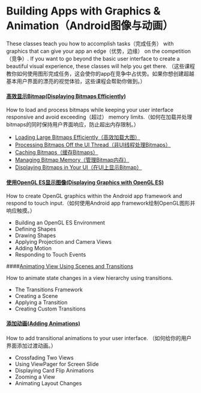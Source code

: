 # Building Apps with Graphics & Animation（Android图像与动画）

These classes teach you how to accomplish tasks（完成任务） with graphics that can give your app an edge（优势，边缘） on the competition（竞争）. If you want to go beyond the basic user interface to create a beautiful visual experience, these classes will help you get there.
（这些课程教你如何使用图形完成任务，这会使你的app在竞争中占优势。如果你想创建超越基本用户界面的漂亮的视觉体验，这些课程会帮助你做到。）

#### [高效显示Bitmap(Displaying Bitmaps Efficiently)](graphics/displaying-bitmaps/index.html)

How to load and process bitmaps while keeping your user interface responsive and avoid exceeding（超过） memory limits.（如何在加载并处理bitmaps的同时保持用户界面响应，防止超出内存限制。）

* [Loading Large Bitmaps Efficiently（高效加载大图）]()
* [Processing Bitmaps Off the UI Thread（非UI线程处理Bitmaps）]()
* [Caching Bitmaps（缓存Bitmaps）]()
* [Managing Bitmap Memory（管理Bitmap内存）]()
* [Displaying Bitmaps in Your UI（在UI上显示Bitmap）]()


#### [使用OpenGL ES显示图像(Displaying Graphics with OpenGL ES)](graphics/opengl/index.html)

How to create OpenGL graphics within the Android app framework and respond to touch input.（如何使用Android app framework绘制OpenGL图形并响应触摸。）

* Building an OpenGL ES Environment
* Defining Shapes
* Drawing Shapes
* Applying Projection and Camera Views
* Adding Motion
* Responding to Touch Events

####[Animating View Using Scenes and Transitions]()

How to animate state changes in a view hierarchy using transitions.

* The Transitions Framework
* Creating a Scene
* Applying a Transition
* Creating Custom Transitions

#### [添加动画(Adding Animations)](animations/index.html)

How to add transitional animations to your user interface.
（如何给你的用户界面添加过渡动画。）

* Crossfading Two Views
* Using ViewPager for Screen Slide
* Displaying Card Flip Animations
* Zooming a View
* Animating Layout Changes

